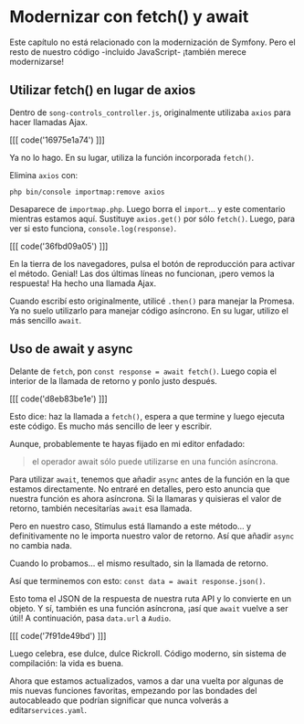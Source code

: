 # Modernizar con fetch() y await

Este capítulo no está relacionado con la modernización de Symfony. Pero el resto de nuestro código -incluido JavaScript- ¡también merece modernizarse!

## Utilizar fetch() en lugar de axios

Dentro de `song-controls_controller.js`, originalmente utilizaba `axios` para hacer llamadas Ajax. 

[[[ code('16975e1a74') ]]]

Ya no lo hago. En su lugar, utiliza la función incorporada `fetch()`.

Elimina `axios` con:

```terminal
php bin/console importmap:remove axios
```

Desaparece de `importmap.php`. Luego borra el `import`... y este comentario mientras estamos aquí. Sustituye `axios.get()` por sólo `fetch()`. Luego, para ver si esto funciona, `console.log(response)`.

[[[ code('36fbd09a05') ]]]

En la tierra de los navegadores, pulsa el botón de reproducción para activar el método. Genial! Las dos últimas líneas no funcionan, ¡pero vemos la respuesta! Ha hecho una llamada Ajax.

Cuando escribí esto originalmente, utilicé `.then()` para manejar la Promesa. Ya no suelo utilizarlo para manejar código asíncrono. En su lugar, utilizo el más sencillo `await`.

## Uso de await y async

Delante de `fetch`, pon `const response = await fetch()`. Luego copia el interior de la llamada de retorno y ponlo justo después.

[[[ code('d8eb83be1e') ]]]

Esto dice: haz la llamada a `fetch()`, espera a que termine y luego ejecuta este código. Es mucho más sencillo de leer y escribir.

Aunque, probablemente te hayas fijado en mi editor enfadado:

> el operador await sólo puede utilizarse en una función asíncrona.

Para utilizar `await`, tenemos que añadir `async` antes de la función en la que estamos directamente. No entraré en detalles, pero esto anuncia que nuestra función es ahora asíncrona. Si la llamaras y quisieras el valor de retorno, también necesitarías `await` esa llamada.

Pero en nuestro caso, Stimulus está llamando a este método... y definitivamente no le importa nuestro valor de retorno. Así que añadir `async` no cambia nada.

Cuando lo probamos... el mismo resultado, sin la llamada de retorno.

Así que terminemos con esto: `const data = await response.json()`.

Esto toma el JSON de la respuesta de nuestra ruta API y lo convierte en un objeto. Y sí, también es una función asíncrona, ¡así que `await` vuelve a ser útil! A continuación, pasa `data.url` a `Audio`.

[[[ code('7f91de49bd') ]]]

Luego celebra, ese dulce, dulce Rickroll. Código moderno, sin sistema de compilación: la vida es buena.

Ahora que estamos actualizados, vamos a dar una vuelta por algunas de mis nuevas funciones favoritas, empezando por las bondades del autocableado que podrían significar que nunca volverás a editar`services.yaml`.
